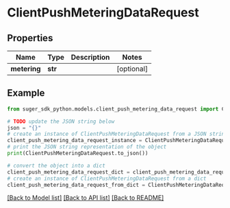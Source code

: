 # ClientPushMeteringDataRequest


## Properties

Name | Type | Description | Notes
------------ | ------------- | ------------- | -------------
**metering** | **str** |  | [optional] 

## Example

```python
from suger_sdk_python.models.client_push_metering_data_request import ClientPushMeteringDataRequest

# TODO update the JSON string below
json = "{}"
# create an instance of ClientPushMeteringDataRequest from a JSON string
client_push_metering_data_request_instance = ClientPushMeteringDataRequest.from_json(json)
# print the JSON string representation of the object
print(ClientPushMeteringDataRequest.to_json())

# convert the object into a dict
client_push_metering_data_request_dict = client_push_metering_data_request_instance.to_dict()
# create an instance of ClientPushMeteringDataRequest from a dict
client_push_metering_data_request_from_dict = ClientPushMeteringDataRequest.from_dict(client_push_metering_data_request_dict)
```
[[Back to Model list]](../README.md#documentation-for-models) [[Back to API list]](../README.md#documentation-for-api-endpoints) [[Back to README]](../README.md)


